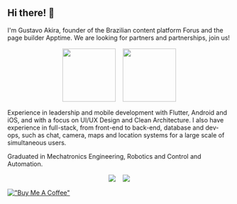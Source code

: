 ## Hi there! 👋
I'm Gustavo Akira, founder of the Brazilian content platform Forus and the page builder Apptime. We are looking for partners and partnerships, join us!

<div style="display: flex; flex-wrap: wrap; gap: 1rem; justify-content: center; align-items: center; margin: 1rem;">
  <a href="https://appti.me" target="_blank"><img height="120em" src="https://storage.googleapis.com/storage.apptime.dev/appAssets/lp/website-preview.jpg" target="_blank"></a>
  <a href="https://forus.app" target="_blank"><img height="120em" src="https://forus.app/images/website-preview.jpg" target="_blank"></a>
</div>

Experience in leadership and mobile development with Flutter, Android and iOS, and with a focus on UI/UX Design and Clean Architecture. I also have experience in full-stack, from front-end to back-end, database and dev-ops, such as chat, camera, maps and location systems for a large scale of simultaneous users.

Graduated in Mechatronics Engineering, Robotics and Control and Automation.

<div style="display: flex; flex-wrap: wrap; gap: 1rem; justify-content: center; align-items: center; margin: 1rem;"> 
  <a href="https://instagram.com/gustms" target="_blank">
    <img src="https://img.shields.io/badge/-Instagram-%23E4405F?style=for-the-badge&logo=instagram&logoColor=white" target="_blank">
  </a>
  <a href="https://www.linkedin.com/in/gustavomaedo" target="_blank">
    <img src="https://img.shields.io/badge/-LinkedIn-%230077B5?style=for-the-badge&logo=linkedin&logoColor=white" target="_blank">
  </a> 
</div>

[!["Buy Me A Coffee"](https://www.buymeacoffee.com/assets/img/custom_images/orange_img.png)](https://buymeacoffee.com/apptime)
